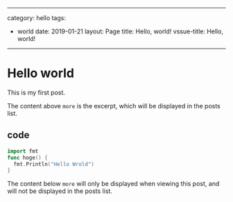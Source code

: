 <!-- _posts/2019-01-21-hello-world.md -->

---
category: hello
tags:
  - world
date: 2019-01-21
layout: Page
title: Hello, world!
vssue-title: Hello, world!
---
# Hello world
This is my first post.

The content above `more` is the excerpt, which will be displayed in the posts list.

## code
```go
import fmt
func hoge() {
  fmt.Println("Hello Wrold")
}
```

<!-- more -->

The content below `more` will only be displayed when viewing this post, and will not be displayed in the posts list.
